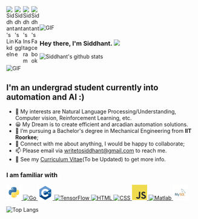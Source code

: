 
<a href="https://www.linkedin.com/in/siddhant-gupta-95180824b/">
  <img align="left" alt="Siddhant's LinkdeIn" width="22px" src="https://cdn.jsdelivr.net/npm/simple-icons@v3/icons/linkedin.svg" />
</a>
<a href="https://www.kaggle.com/minemaster01">
  <img align="left" alt="Siddhant's Kaggle" width="22px" src="https://cdn.jsdelivr.net/npm/simple-icons@3.1.0/icons/kaggle.svg" />
</a>
<a href="https://www.instagram.com/sane_saint_sid/">
  <img align="left" alt="Siddhant's Instagram" width="22px" src="https://cdn.jsdelivr.net/npm/simple-icons@v3/icons/instagram.svg" />
</a>
<a href="https://www.facebook.com/writetosid">
  <img align="left" alt="Siddhant's Facebook" width="22px" src="https://cdn.jsdelivr.net/npm/simple-icons@v3/icons/facebook.svg" />
</a>

<br />
<br />

![GIF](https://i.imgur.com/fhVTAyV.gif)

### Hey there, I'm Siddhant.  <img src="https://media.tenor.com/images/2f071cab07e5ddac7224f1ff3d8cccf2/tenor.gif" width="25px">
![Siddhant's github stats](https://github-readme-stats.vercel.app/api?username=SidWorks01&show_icons=true&hide_border=true)

![GIF](https://i.imgur.com/fhVTAyV.gif)

## I'm an undergrad student currently into automation and AI :) 
- 🤔 My interests are Natural Language Processing/Understanding, Computer vision, Reinforcement Learning, etc.
- 😀 My Dream is to create efficient and arcadian automation solutions.
- 💼 I’m pursuing a Bachelor's degree in Mechanical Engineering from **IIT Roorkee**;
- 💬 Connect with me about anything, I would be happy to collaborate;
- 📫 Please email via writetosiddhant@gmail.com to reach me.
- 📝 See my [Curriculum Vitae](https://drive.google.com/file/d/1kOdpEL0IEAuURkP_t041t_SVLgH0jXsh/view?usp=drive_link)(To be Updated) to get more info.

### I am familiar with
[<img alt="Python" width="40px" src="https://raw.githubusercontent.com/github/explore/80688e429a7d4ef2fca1e82350fe8e3517d3494d/topics/python/python.png" />
<img alt="Go" width="40px" src="https://logodix.com/logo/2142700.png" />
<img alt="CPP" width="40px" src="https://raw.githubusercontent.com/mwasplund/Tracer/master/Assets/cpp_icon.png" />
<img alt="TensorFlow" width="40px" src="https://upload.wikimedia.org/wikipedia/commons/thumb/2/2d/Tensorflow_logo.svg/1200px-Tensorflow_logo.svg.png" />
<img alt="HTML" width="40px" src="https://www.tel.computerservice.ie/wp-content/uploads/2020/04/1417589451_html-256.png" />
<img alt="CSS" width="40px" src="https://www.kindpng.com/picc/m/464-4640184_css3-png-download-css-icon-transparent-png.png" />
<img alt="JavaScript" width="40px" src="https://raw.githubusercontent.com/github/explore/80688e429a7d4ef2fca1e82350fe8e3517d3494d/topics/javascript/javascript.png" />
<img alt="Matlab" width="40px" src="https://i.imgur.com/I7nBlZ5.png" />
<img alt="MySQL" width="40px" src="https://raw.githubusercontent.com/github/explore/80688e429a7d4ef2fca1e82350fe8e3517d3494d/topics/mysql/mysql.png" />](https://github.com/SidWorks01)

![Top Langs](https://github-readme-stats.vercel.app/api/top-langs/?username=SidWorks01&layout=compact&theme=gotham&card_width=1000&langs_count=10)

<!--
**SidWorks01/SidWorks01** is a ✨ _special_ ✨ repository because its `README.md` (this file) appears on your GitHub profile.

Here are some ideas to get you started:
- 🔭 I’m currently working on ...
- 👯 I’m looking to collaborate on ...
- 🤔 I’m looking for help with ...
- 💬 Ask me about ...
- 😄 Pronouns: ...
-->
